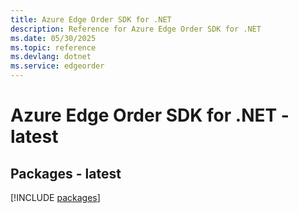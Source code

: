 ```yaml
---
title: Azure Edge Order SDK for .NET
description: Reference for Azure Edge Order SDK for .NET
ms.date: 05/30/2025
ms.topic: reference
ms.devlang: dotnet
ms.service: edgeorder
---
```

# Azure Edge Order SDK for .NET - latest
## Packages - latest
[!INCLUDE [packages](edge-order-index.md)]